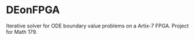 # DEonFPGA

Iterative solver for ODE boundary value problems on a Artix-7 FPGA.
Project for Math 179.
